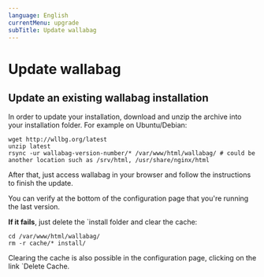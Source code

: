 ```yaml
---
language: English
currentMenu: upgrade
subTitle: Update wallabag
---
```


# Update wallabag
## Update an existing wallabag installation

 In order to update your installation, download and unzip the archive into your installation folder. For example on Ubuntu/Debian:

    wget http://wllbg.org/latest
    unzip latest
    rsync -ur wallabag-version-number/* /var/www/html/wallabag/ # could be another location such as /srv/html, /usr/share/nginx/html

After that, just access wallabag in your browser and follow the instructions to finish the update.

You can verify at the bottom of the configuration page that you're running the last version.

**If it fails**, just delete the `install folder and clear the cache:

    cd /var/www/html/wallabag/
    rm -r cache/* install/

Clearing the cache is also possible in the configuration page, clicking on the link `Delete Cache.
